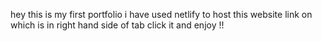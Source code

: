 hey this is my first portfolio 
i have used netlify to host this website link on which is in right hand side of tab click it and enjoy !!